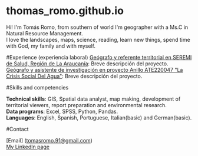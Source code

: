 # thomas_romo.github.io
Hi! I'm Tomás Romo, from southern of world 
I'm geographer with a Ms.C in Natural Resource Management.  
I love the landscapes, maps, science, reading, learn new things, spend time with God, my family and with myself.


#Experience (experiencia laboral)
[Geógrafo y referente territorial en SEREMI de Salud, Región de La Araucanía](link_al_proyecto_1): Breve descripción del proyecto.  
[Geógrafo y asistente de investigación en proyecto Anillo ATE220047 "La Crisis Social Del Agua"](link_al_proyecto_2): Breve descripción del proyecto.

#Skills and competencies
 
**Technical skills**: GIS, Spatial data analyst, map making, development of territorial viewers, report preparation and environmental research.  
**Data programs**: Excel, SPSS, Python, Pandas.  
**Languages**: English, Spanish, Portuguese, Italian(basic) and German(basic).  

#Contact

[Email] (tomasromo.91@gmail.com)  
[My LinkedIn page](https://www.linkedin.com/in/tomas1991/)  
